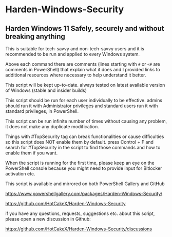 # Harden-Windows-Security

## Harden Windows 11 Safely, securely and without breaking anything 
  

This is suitable for tech-savvy and non-tech-savvy users and it is recommended to be run and applied to every Windows system. 
  

Above each command there are comments (lines starting with `#` or `<#` are comments in PowerShell) that explain what it does and I provided links to additional resources where necessary to help understand it better. 
  

This script will be kept up-to-date. always tested on latest available version of Windows (stable and insider builds) 
  

This script should be run for each user individually to be effective. admins should run it with Administrator privileges and standard users run it with standard privileges, in PowerShell. 

  
This script can be run infinite number of times without causing any problem, it does not make any duplicate modification. 
  

Things with #TopSecurity tag can break functionalities or cause difficulties so this script does NOT enable them by default. press Control + F and search for #TopSecurity in the script to find those commands and how to enable them if you want. 
  

When the script is running for the first time, please keep an eye on the PowerShell console because you might need to provide input for Bitlocker activation etc. 
  

This script is available and mirrored on both PowerShell Gallery and GitHub 

https://www.powershellgallery.com/packages/Harden-Windows-Security/

https://github.com/HotCakeX/Harden-Windows-Security


if you have any questions, requests, suggestions etc. about this script, please open a new discussion in Github:

https://github.com/HotCakeX/Harden-Windows-Security/discussions

